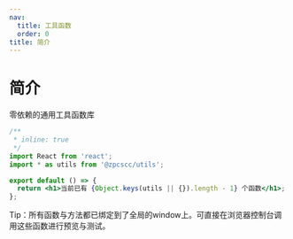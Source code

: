 ```yaml
---
nav:
  title: 工具函数
  order: 0
title: 简介
---
```


# 简介

零依赖的通用工具函数库

```jsx
/**
 * inline: true
 */
import React from 'react';
import * as utils from '@zpcscc/utils';

export default () => {
  return <h1>当前已有 {Object.keys(utils || {}).length - 1} 个函数</h1>;
};
```

Tip：所有函数与方法都已绑定到了全局的window上。可直接在浏览器控制台调用这些函数进行预览与测试。
